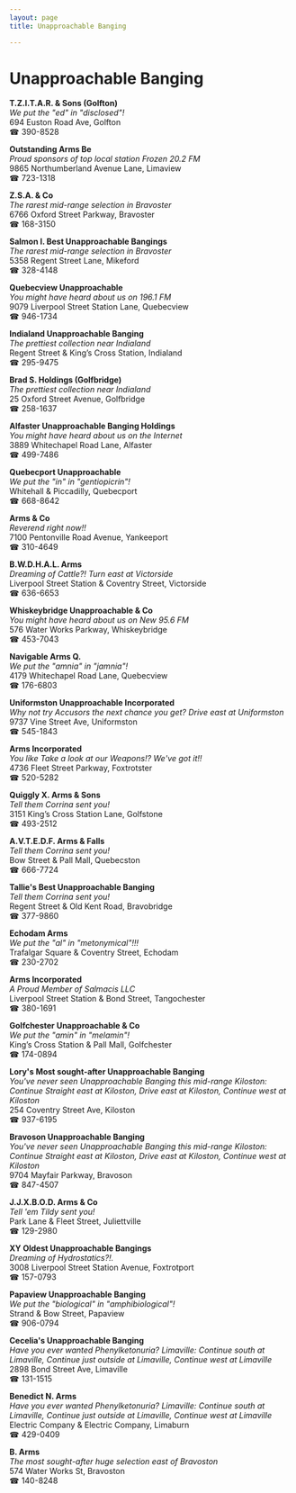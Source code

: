 ```yaml
---
layout: page 
title: Unapproachable Banging

---
```



# Unapproachable Banging


 **T.Z.I.T.A.R. & Sons (Golfton)**  
_We put the "ed" in "disclosed"!_  
694 Euston Road Ave, Golfton  
☎ 390-8528

**Outstanding Arms Be**  
_Proud sponsors of top local station Frozen 20.2 FM_  
9865 Northumberland Avenue Lane, Limaview  
☎ 723-1318

**Z.S.A. & Co**  
_The rarest mid-range selection in Bravoster_  
6766 Oxford Street Parkway, Bravoster  
☎ 168-3150

**Salmon I. Best Unapproachable Bangings**  
_The rarest mid-range selection in Bravoster_  
5358 Regent Street Lane, Mikeford  
☎ 328-4148

**Quebecview Unapproachable**  
_You might have heard about us on 196.1 FM_  
9079 Liverpool Street Station Lane, Quebecview  
☎ 946-1734

**Indialand Unapproachable Banging**  
_The prettiest collection near Indialand_  
Regent Street & King’s Cross Station, Indialand  
☎ 295-9475

**Brad S. Holdings (Golfbridge)**  
_The prettiest collection near Indialand_  
25 Oxford Street Avenue, Golfbridge  
☎ 258-1637

**Alfaster Unapproachable Banging Holdings**  
_You might have heard about us on the Internet_  
3889 Whitechapel Road Lane, Alfaster  
☎ 499-7486

**Quebecport Unapproachable**  
_We put the "in" in "gentiopicrin"!_  
Whitehall & Piccadilly, Quebecport  
☎ 668-8642

**Arms & Co**  
_Reverend right now!!_  
7100 Pentonville Road Avenue, Yankeeport  
☎ 310-4649

**B.W.D.H.A.L. Arms**  
_Dreaming of Cattle?! 
Turn east at Victorside_  
Liverpool Street Station & Coventry Street, Victorside  
☎ 636-6653

**Whiskeybridge Unapproachable & Co**  
_You might have heard about us on New 95.6 FM_  
576 Water Works Parkway, Whiskeybridge  
☎ 453-7043

**Navigable Arms Q.**  
_We put the "amnia" in "jamnia"!_  
4179 Whitechapel Road Lane, Quebecview  
☎ 176-6803

**Uniformston Unapproachable Incorporated**  
_Why not try Accusors the next chance you get? 
Drive east at Uniformston_  
9737 Vine Street Ave, Uniformston  
☎ 545-1843

**Arms Incorporated**  
_You like Take a look at our Weapons!? We've got it!!_  
4736 Fleet Street Parkway, Foxtrotster  
☎ 520-5282

**Quiggly X. Arms & Sons**  
_Tell them Corrina sent you!_  
3151 King’s Cross Station Lane, Golfstone  
☎ 493-2512

**A.V.T.E.D.F. Arms & Falls**  
_Tell them Corrina sent you!_  
Bow Street & Pall Mall, Quebecston  
☎ 666-7724

**Tallie's Best Unapproachable Banging**  
_Tell them Corrina sent you!_  
Regent Street & Old Kent Road, Bravobridge  
☎ 377-9860

**Echodam Arms**  
_We put the "al" in "metonymical"!!!_  
Trafalgar Square & Coventry Street, Echodam  
☎ 230-2702

**Arms Incorporated**  
_A Proud Member of Salmacis LLC_  
Liverpool Street Station & Bond Street, Tangochester  
☎ 380-1691

**Golfchester Unapproachable & Co**  
_We put the "amin" in "melamin"!_  
King’s Cross Station & Pall Mall, Golfchester  
☎ 174-0894

**Lory's Most sought-after Unapproachable Banging**  
_You've never seen Unapproachable Banging this mid-range 
Kiloston: Continue Straight east at Kiloston, Drive east at Kiloston, Continue west at Kiloston_  
254 Coventry Street Ave, Kiloston  
☎ 937-6195

**Bravoson Unapproachable Banging**  
_You've never seen Unapproachable Banging this mid-range 
Kiloston: Continue Straight east at Kiloston, Drive east at Kiloston, Continue west at Kiloston_  
9704 Mayfair Parkway, Bravoson  
☎ 847-4507

**J.J.X.B.O.D. Arms & Co**  
_Tell 'em Tildy sent you!_  
Park Lane & Fleet Street, Juliettville  
☎ 129-2980

**XY Oldest Unapproachable Bangings**  
_Dreaming of Hydrostatics?!._  
3008 Liverpool Street Station Avenue, Foxtrotport  
☎ 157-0793

**Papaview Unapproachable Banging**  
_We put the "biological" in "amphibiological"!_  
Strand & Bow Street, Papaview  
☎ 906-0794

**Cecelia's Unapproachable Banging**  
_Have you ever wanted Phenylketonuria? 
Limaville: Continue south at Limaville, Continue just outside at Limaville, Continue west at Limaville_  
2898 Bond Street Ave, Limaville  
☎ 131-1515

**Benedict N. Arms**  
_Have you ever wanted Phenylketonuria? 
Limaville: Continue south at Limaville, Continue just outside at Limaville, Continue west at Limaville_  
Electric Company & Electric Company, Limaburn  
☎ 429-0409

**B. Arms**  
_The most sought-after huge selection east of Bravoston_  
574 Water Works St, Bravoston  
☎ 140-8248

